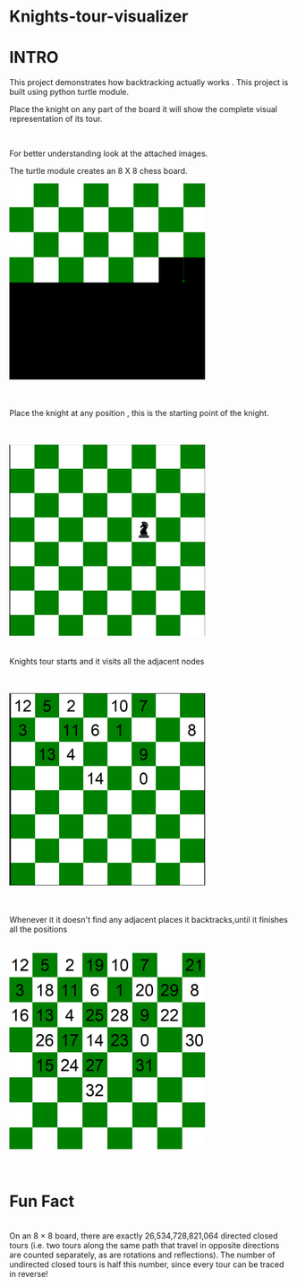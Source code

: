 # Knights-tour-visualizer


# INTRO
This project demonstrates how backtracking actually works . This project is built using python turtle module.

Place the knight on any part of the board it will show the complete visual representation of its tour.

<br/>

For better understanding look at the attached images.

The turtle module creates an 8 X 8 chess board.

![](1.png)
<br/>
<br/>
<br/>

Place the knight at any position , this is the starting point of the knight.
<br/>
<br/>
<br/>

![](2.png)
<br/>
<br/>
<br/>
Knights tour starts and it visits all the adjacent nodes
<br/>
<br/>
<br/>


![](3.png)
<br/>
<br/>
<br/>



Whenever it it doesn't find any adjacent places it backtracks,until it finishes all the positions
<br/>
<br/>
<br/>
![](4.png)
<br/>
<br/>
<br/>

# Fun Fact
<br/>
On an 8 × 8 board, there are exactly 26,534,728,821,064 directed closed tours (i.e. two tours along the same path that travel in opposite directions are counted separately, as are rotations and reflections). The number of undirected closed tours is half this number, since every tour can be traced in reverse!









